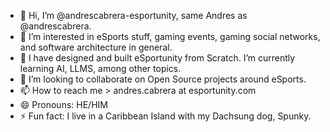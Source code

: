 - 👋 Hi, I’m @andrescabrera-esportunity, same Andres as @andrescabrera.
- 👀 I’m interested in eSports stuff, gaming events, gaming social networks, and software architecture in general.
- 🌱 I have designed and built eSportunity from Scratch. I’m currently learning AI, LLMS, among other topics.
- 💞️ I’m looking to collaborate on Open Source projects around eSports.
- 📫 How to reach me > andres.cabrera at esportunity.com
- 😄 Pronouns: HE/HIM
- ⚡ Fun fact: I live in a Caribbean Island with my Dachsung dog, Spunky.

<!---
andrescabrera-esportunity/andrescabrera-esportunity is a ✨ special ✨ repository because its `README.md` (this file) appears on your GitHub profile.
You can click the Preview link to take a look at your changes.
--->
